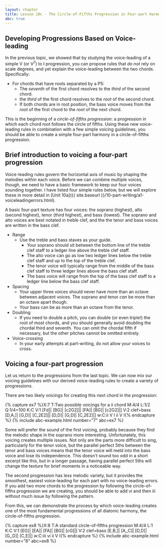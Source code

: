 ```yaml
---
layout: chapter
title: Lesson 10c - The Circle-of-Fifths Progression in Four-part Harmony
abc: true
---
```


## Developing Progressions Based on Voice-leading

In the previous topic, we showed that by studying the voice-leading of a simple V (or V<sup>7</sup>) to I progression, you can propose rules that *do not* rely on scale degrees, and yet explain the voice-leading between the two chords. Specifically:
- For chords that have roots separated by a P5:
    - The *seventh* of the first chord resolves to the *third* of the second chord.
    - the *third* of the first chord resolves to the *root* of the second chord.
    - If both chords are in root position, the bass voice moves from the *root* of the first chord to the *root* of the next chord.

This is the beginning of a *circle-of-fifths progression*: a progression in which each chord root follows the circle of fifths. Using these new voice-leading rules in combination with a few simple voicing guidelines, you should be able to create a simple four-part harmony in a circle-of-fifths progression. 

## Brief introduction to voicing a four-part progression

Voice-leading rules govern the horizontal axis of music by shaping the melodies within each voice. Before we can combine multiple voices, though, we need to have a basic framework to keep our four voices sounding together. I have listed four simple rules below, but we will explore these in more detail in [Unit 10a]({{ site.baseurl }}/10-part-writing/a1-voiceleadingerrors.html).

A basic four-part texture has four voices: the soprano (highest), alto (second highest), tenor (third highest), and bass (lowest). The soprano and alto voices are best notated in treble clef, and the the tenor and bass voices are written in the bass clef. 

- Range
    - Use the treble and bass staves as your guide. 
        - Your soprano should sit between the bottom line of the treble clef staff to a ledger line above the treble clef staff.
        - The alto voice can go as low two ledger lines below the treble clef staff and up to the top of the treble clef.
        - The tenor voice will typically range from the middle of the bass clef staff to three ledger lines above the bass clef staff.
        - The bass voice will range from the top of the bass clef staff to a ledger line below the bass clef staff.
- Spacing
    - Your upper three voices should never have more than an octave between adjacent voices. The soprano and tenor *can* be more than an octave apart though.
    - Your bass can be as more than an octave from the tenor. 
- Doubling
    - If you need to double a pitch, you can double (or even triple!) the root of most chords, and you should generally avoid doubling the chordal third and seventh. You can omit the chordal fifth if necessary, but the other pitches cannot be omitted entirely. 
- Voice-crossing
     - In your early attempts at part-writing, do not allow your voices to cross.

## Voicing a four-part progression

Let us return to the progressions from the last topic. We can now mix our voicing guidelines with our derived voice-leading rules to create a variety of progressions. 

There are two likely voicings for creating this next chord in the progression:

{% capture ex7 %}X:7
T:Two possible voicings for a ii chord
M:4/4
L:1/2
Q:1/4=100
K:C
V:1
[Fd]| [BG]| [c2G2]|| [FA]| [BG]| [c2G2]|]
V:2 clef=bass
[D,A,]| [G,D]| [C,2E2]|| [D,D]| [G,D]| [C,2E2]|]
w:C:ii V I ii V I{% endcapture %}
{% include abc-example.html number="7" abc=ex7 %}

Some will prefer the sound of the first voicing, probably because they find the melodic shape in the soprano more interesting. Unfortunately, this voicing creates multiple issues. Not only are the parts more difficult to sing, particularly for the tenor voice, but the parallel perfect 5ths between the tenor and bass voices means that the tenor voice will meld into the bass voice and lose its independence. This doesn't sound too odd in a short excerpt like this, but in a longer passage, having parallel perfect 5ths will change the texture for brief moments in a noticeable way.

The second progression has less melodic variety, but it provides the smoothest, easiest voice-leading for each part with no voice-leading errors. If you add two more chords to the progression by following the circle-of-fifths progression we are creating, you should be able to add vi and then iii without much issue by following the pattern.

From this, we can demonstrate the process by which voice-leading creates one of the most fundamental progressions of all diatonic harmony, the circle-of-fifths progression.
  
{% capture ex8 %}X:8
T:A standard circle-of-fifths progression
M:4/4
L:1
K:C
V:1
[EG]| [EA]| [FA]| [BG]| [cG]|]
V:2 clef=bass
[E,B,]| [A,,C]| [D,D]| [G,,D]| [C,E]|]
w:C:iii vi ii V I{% endcapture %}
{% include abc-example.html number="8" abc=ex8 %}